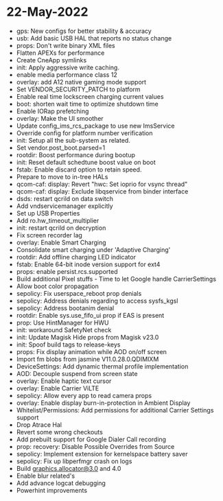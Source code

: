 # 22-May-2022

- gps: New configs for better stability & accuracy
- usb: Add basic USB HAL that reports no status change
- props: Don't write binary XML files
- Flatten APEXs for performance
- Create CneApp symlinks
- init: Apply aggressive write caching.
- enable media performance class 12
- overlay: add A12 native gaming mode support
- Set VENDOR_SECURITY_PATCH to platform
- Enable real time lockscreen charging current values
- boot: shorten wait time to optimize shutdown time
- Enable IORap prefetching
- overlay: Make the UI smoother
- Update config_ims_rcs_package to use new ImsService
- Override config for platform number verification
- init: Setup all the sub-system as related.
- Set vendor.post_boot.parsed=1
- rootdir: Boost performance during bootup
- init: Reset default schedtune boost value on boot
- fstab: Enable discard option to retain speed.
- Prepare to move to in-tree HALs
- qcom-caf: display: Revert "hwc: Set ioprio for vsync thread"
- qcom-caf: display: Exclude libqservice from binder interface
- dsds: restart qcrild on data switch
- Add vndservicemanager explicitly
- Set up USB Properties
- Add ro.hw_timeout_multiplier
- init: restart qcrild on decryption
- Fix screen recorder lag
- overlay: Enable Smart Charging
- Consolidate smart charging under 'Adaptive Charging'
- rootdir: Add offline charging LED indicator
- fstab: Enable 64-bit inode version support for ext4
- props: enable persist.rcs.supported
- Build additional Pixel stuffs - Time to let Google handle CarrierSettings
- Allow boot color propagation
- sepolicy: Fix userspace_reboot prop denials
- sepolicy: Address denials regarding to access sysfs_kgsl
- sepolicy: Address bootanim denial
- rootdir: Enable sys.use_fifo_ui prop if EAS is present
- prop: Use HintManager for HWU
- init: workaround SafetyNet check
- init: Update Magisk Hide props from Magisk v23.0
- init: Spoof build tags to release-keys
- props: Fix display animation while AOD on/off screen
- Import fm blobs from jasmine V11.0.28.0.QDIMIXM
- DeviceSettings: Add dynamic thermal profile implementation
- AOD: Decouple suspend from screen state
- overlay: Enable haptic text cursor
- overlay: Enable Carrier ViLTE
- sepolicy: Allow every app to read camera props
- overlay: Enable display burn-in-protection in Ambient Display
- Whitelist/Permissions: Add permissions for additional Carrier Settings support
- Drop Atrace Hal
- Revert some wrong checkouts
- Add prebuilt support for Google Dialer Call recording
- prop: recovery: Disable Possible Overrides from Source
- sepolicy: Implement extension for kernelspace battery saver
- sepolicy: Fix up libperfmgr crash on logs
- Build graphics.allocator@3.0 and 4.0
- Enable blur related's
- Add advance logcat debugging
- Powerhint improvements
